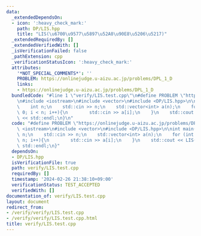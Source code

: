 ```yaml
---
data:
  _extendedDependsOn:
  - icon: ':heavy_check_mark:'
    path: DP/LIS.hpp
    title: "LIS(\u6700\u9577\u5897\u52A0\u90E8\u5206\u5217)"
  _extendedRequiredBy: []
  _extendedVerifiedWith: []
  _isVerificationFailed: false
  _pathExtension: cpp
  _verificationStatusIcon: ':heavy_check_mark:'
  attributes:
    '*NOT_SPECIAL_COMMENTS*': ''
    PROBLEM: https://onlinejudge.u-aizu.ac.jp/problems/DPL_1_D
    links:
    - https://onlinejudge.u-aizu.ac.jp/problems/DPL_1_D
  bundledCode: "#line 1 \"verify/LIS.test.cpp\"\n#define PROBLEM \"https://onlinejudge.u-aizu.ac.jp/problems/DPL_1_D\"\
    \n#include <iostream>\n#include <vector>\n#include <DP/LIS.hpp>\n\nint main(){\n\
    \    int n;\n    std::cin >> n;\n    std::vector<int> a(n);\n    for (int i =\
    \ 0; i < n; i++){\n        std::cin >> a[i];\n    }\n    std::cout << LIS(a).size()\
    \ << std::endl;\n}\n"
  code: "#define PROBLEM \"https://onlinejudge.u-aizu.ac.jp/problems/DPL_1_D\"\n#include\
    \ <iostream>\n#include <vector>\n#include <DP/LIS.hpp>\n\nint main(){\n    int\
    \ n;\n    std::cin >> n;\n    std::vector<int> a(n);\n    for (int i = 0; i <\
    \ n; i++){\n        std::cin >> a[i];\n    }\n    std::cout << LIS(a).size() <<\
    \ std::endl;\n}"
  dependsOn:
  - DP/LIS.hpp
  isVerificationFile: true
  path: verify/LIS.test.cpp
  requiredBy: []
  timestamp: '2024-02-26 21:38:10+09:00'
  verificationStatus: TEST_ACCEPTED
  verifiedWith: []
documentation_of: verify/LIS.test.cpp
layout: document
redirect_from:
- /verify/verify/LIS.test.cpp
- /verify/verify/LIS.test.cpp.html
title: verify/LIS.test.cpp
---
```


